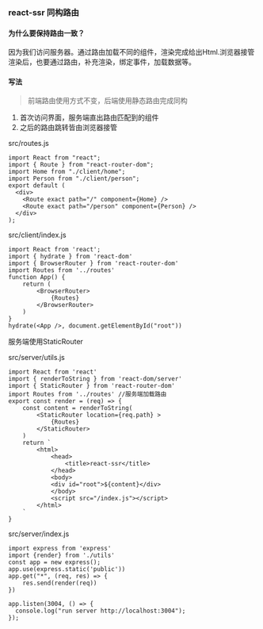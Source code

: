 ### react-ssr 同构路由
#### 为什么要保持路由一致？
因为我们访问服务器。通过路由加载不同的组件，渲染完成给出Html.浏览器接管渲染后，也要通过路由，补充渲染，绑定事件，加载数据等。
#### 写法
> 前端路由使用方式不变，后端使用静态路由完成同构
1. 首次访问界面，服务端直出路由匹配到的组件
2. 之后的路由跳转皆由浏览器接管

src/routes.js
```
import React from "react";
import { Route } from "react-router-dom";
import Home from "./client/home";
import Person from "./client/person";
export default (
  <div>
    <Route exact path="/" component={Home} />
    <Route exact path="/person" component={Person} />
  </div>
);

```
src/client/index.js
```
import React from 'react';
import { hydrate } from 'react-dom'
import { BrowserRouter } from 'react-router-dom'
import Routes from '../routes'
function App() {
    return (
        <BrowserRouter>
            {Routes}
        </BrowserRouter>
    )
}
hydrate(<App />, document.getElementById("root"))
```

服务端使用StaticRouter

src/server/utils.js
```
import React from 'react'
import { renderToString } from 'react-dom/server'
import { StaticRouter } from 'react-router-dom'
import Routes from '../routes' //服务端加载路由
export const render = (req) => {
    const content = renderToString(
        <StaticRouter location={req.path} >
            {Routes}
        </StaticRouter>
    )
    return `
        <html>
            <head>
                <title>react-ssr</title>
            </head>
            <body>
            <div id="root">${content}</div>
            </body>
            <script src="/index.js"></script>
        </html>
    `
}
```
src/server/index.js
```
import express from 'express'
import {render} from './utils'
const app = new express();
app.use(express.static('public'))
app.get("*", (req, res) => {
    res.send(render(req))
})

app.listen(3004, () => {
  console.log("run server http://localhost:3004");
});

```